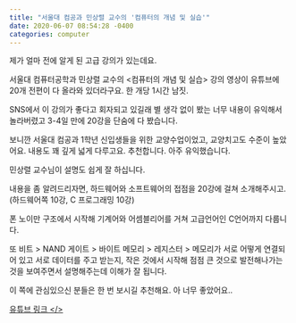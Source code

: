 ```yaml
---
title: "서울대 컴공과 민상렬 교수의 '컴퓨터의 개념 및 실습'" 
date: 2020-06-07 08:54:28 -0400
categories: computer
---
```


제가 얼마 전에 알게 된 고급 강의가 있는데요. 

서울대 컴퓨터공학과 민상렬 교수의 <컴퓨터의 개념 및 실습> 강의 영상이 유튜브에 20개 전편이 다 올라와 있더라구요. 한 개당 1시간 남짓.

SNS에서 이 강의가 좋다고 회자되고 있길래 별 생각 없이 봤는 너무 내용이 유익해서 놀라버렸고 3-4일 만에  20강을 단숨에 다 봤습니다. 

보니깐 서울대 컴공과 1학년 신입생들을 위한 교양수업이었고, 교양치고도 수준이 높았어요. 내용도 꽤 깊게 넓게 다루고요. 추천합니다. 아주 유익했습니다. 

민상렬 교수님이 설명도 쉽게 잘 하십니다.

내용을 좀 알려드리자면,  하드웨어와 소프트웨어의 접점을 20강에 걸쳐 소개해주시고. (하드웨어쪽 10강, C 프로그래밍 10강)

폰 노이만 구조에서 시작해 기계어와 어셈블리어를 거쳐 고급언어인 C언어까지 다룹니다.

또 비트 > NAND 게이트 > 바이트 메모리 > 레지스터 > 메모리가 서로 어떻게 연결되어 있고 서로 데이터를 주고 받는지, 
작은 것에서 시작해 점점 큰 것으로 발전해나가는 것을 보여주면서 설명해주는데 이해가 잘 됩니다.

이 쪽에 관심있으신 분들은 한 번 보시길 추천해요. 아 너무 좋았어요..

<a href="https://www.youtube.com/watch?v=vmWBCYs1rdU&list=PLpDJrhQ7qbNHjCGC42CrtGq1FXMskBi3K" target="_blank">유튜브 링크 </> 